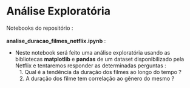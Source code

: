 # Análise Exploratória
Notebooks do repositório : <br> <br>
**analise_duracao_filmes_netflix.ipynb** : <br>
* Neste notebook será feito uma análise exploratória usando as bibliotecas **matplotlib** e **pandas** de um dataset disponibilizado pela Netflix e tentaremos responder as determinadas perguntas : <br>
&ensp; 1. Qual é a tendência da duração dos filmes ao longo do tempo ? <br>
&ensp; 2. A duração dos filme tem correlação ao gênero do mesmo ?
